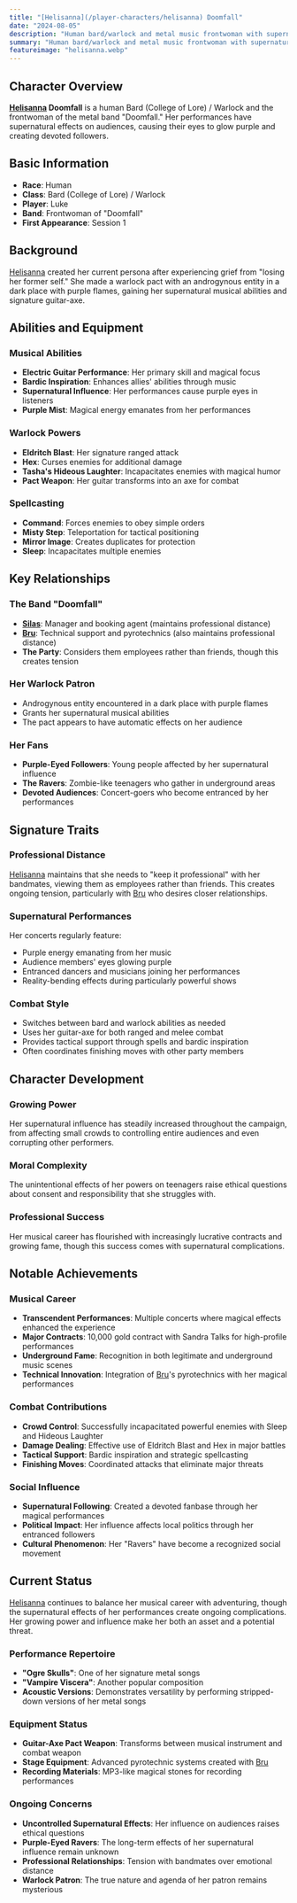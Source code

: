 ```yaml
---
title: "[Helisanna](/player-characters/helisanna) Doomfall"
date: "2024-08-05"
description: "Human bard/warlock and metal music frontwoman with supernatural influence over her audience"
summary: "Human bard/warlock and metal music frontwoman with supernatural influence over her audience"
featureimage: "helisanna.webp"
---
```


## Character Overview

**[Helisanna](/player-characters/helisanna) Doomfall** is a human Bard (College of Lore) / Warlock and the frontwoman of the metal band "Doomfall." Her performances have supernatural effects on audiences, causing their eyes to glow purple and creating devoted followers.

## Basic Information

- **Race**: Human
- **Class**: Bard (College of Lore) / Warlock
- **Player**: Luke
- **Band**: Frontwoman of "Doomfall"
- **First Appearance**: Session 1

## Background

[Helisanna](/player-characters/helisanna) created her current persona after experiencing grief from "losing her former self." She made a warlock pact with an androgynous entity in a dark place with purple flames, gaining her supernatural musical abilities and signature guitar-axe.

## Abilities and Equipment

### Musical Abilities
- **Electric Guitar Performance**: Her primary skill and magical focus
- **Bardic Inspiration**: Enhances allies' abilities through music
- **Supernatural Influence**: Her performances cause purple eyes in listeners
- **Purple Mist**: Magical energy emanates from her performances

### Warlock Powers
- **Eldritch Blast**: Her signature ranged attack
- **Hex**: Curses enemies for additional damage
- **Tasha's Hideous Laughter**: Incapacitates enemies with magical humor
- **Pact Weapon**: Her guitar transforms into an axe for combat

### Spellcasting
- **Command**: Forces enemies to obey simple orders
- **Misty Step**: Teleportation for tactical positioning
- **Mirror Image**: Creates duplicates for protection
- **Sleep**: Incapacitates multiple enemies

## Key Relationships

### The Band "Doomfall"
- **[Silas](/player-characters/silas)**: Manager and booking agent (maintains professional distance)
- **[Bru](/player-characters/bru)**: Technical support and pyrotechnics (also maintains professional distance)
- **The Party**: Considers them employees rather than friends, though this creates tension

### Her Warlock Patron
- Androgynous entity encountered in a dark place with purple flames
- Grants her supernatural musical abilities
- The pact appears to have automatic effects on her audience

### Her Fans
- **Purple-Eyed Followers**: Young people affected by her supernatural influence
- **The Ravers**: Zombie-like teenagers who gather in underground areas
- **Devoted Audiences**: Concert-goers who become entranced by her performances

## Signature Traits

### Professional Distance
[Helisanna](/player-characters/helisanna) maintains that she needs to "keep it professional" with her bandmates, viewing them as employees rather than friends. This creates ongoing tension, particularly with [Bru](/player-characters/bru) who desires closer relationships.

### Supernatural Performances
Her concerts regularly feature:
- Purple energy emanating from her music
- Audience members' eyes glowing purple
- Entranced dancers and musicians joining her performances
- Reality-bending effects during particularly powerful shows

### Combat Style
- Switches between bard and warlock abilities as needed
- Uses her guitar-axe for both ranged and melee combat
- Provides tactical support through spells and bardic inspiration
- Often coordinates finishing moves with other party members

## Character Development

### Growing Power
Her supernatural influence has steadily increased throughout the campaign, from affecting small crowds to controlling entire audiences and even corrupting other performers.

### Moral Complexity
The unintentional effects of her powers on teenagers raise ethical questions about consent and responsibility that she struggles with.

### Professional Success
Her musical career has flourished with increasingly lucrative contracts and growing fame, though this success comes with supernatural complications.

## Notable Achievements

### Musical Career
- **Transcendent Performances**: Multiple concerts where magical effects enhanced the experience
- **Major Contracts**: 10,000 gold contract with Sandra Talks for high-profile performances
- **Underground Fame**: Recognition in both legitimate and underground music scenes
- **Technical Innovation**: Integration of [Bru](/player-characters/bru)'s pyrotechnics with her magical performances

### Combat Contributions
- **Crowd Control**: Successfully incapacitated powerful enemies with Sleep and Hideous Laughter
- **Damage Dealing**: Effective use of Eldritch Blast and Hex in major battles
- **Tactical Support**: Bardic inspiration and strategic spellcasting
- **Finishing Moves**: Coordinated attacks that eliminate major threats

### Social Influence
- **Supernatural Following**: Created a devoted fanbase through her magical performances
- **Political Impact**: Her influence affects local politics through her entranced followers
- **Cultural Phenomenon**: Her "Ravers" have become a recognized social movement

## Current Status

[Helisanna](/player-characters/helisanna) continues to balance her musical career with adventuring, though the supernatural effects of her performances create ongoing complications. Her growing power and influence make her both an asset and a potential threat.

### Performance Repertoire
- **"Ogre Skulls"**: One of her signature metal songs
- **"Vampire Viscera"**: Another popular composition
- **Acoustic Versions**: Demonstrates versatility by performing stripped-down versions of her metal songs

### Equipment Status
- **Guitar-Axe Pact Weapon**: Transforms between musical instrument and combat weapon
- **Stage Equipment**: Advanced pyrotechnic systems created with [Bru](/player-characters/bru)
- **Recording Materials**: MP3-like magical stones for recording performances

### Ongoing Concerns
- **Uncontrolled Supernatural Effects**: Her influence on audiences raises ethical questions
- **Purple-Eyed Ravers**: The long-term effects of her supernatural influence remain unknown
- **Professional Relationships**: Tension with bandmates over emotional distance
- **Warlock Patron**: The true nature and agenda of her patron remains mysterious